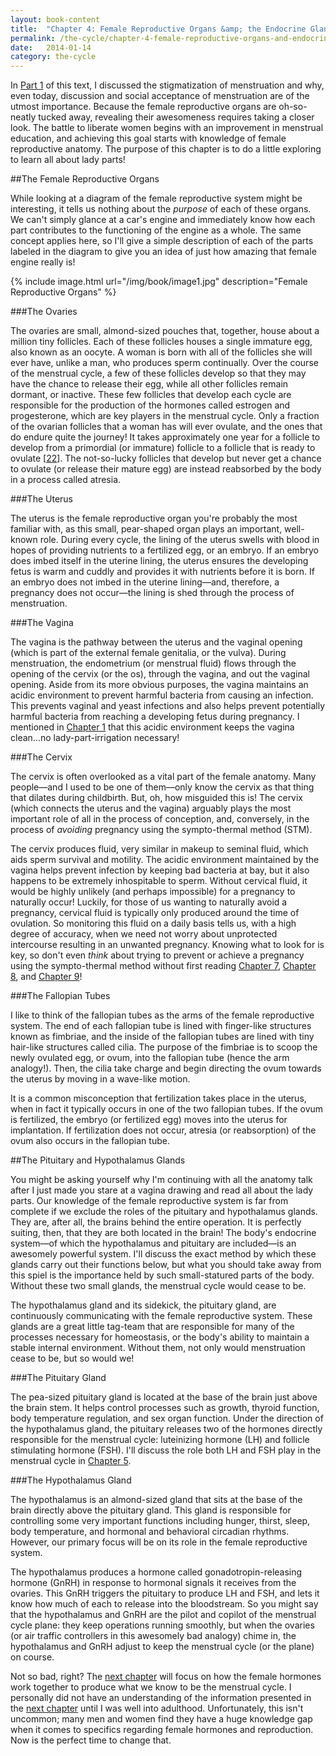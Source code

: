 ```yaml
---
layout: book-content
title:  "Chapter 4: Female Reproductive Organs &amp; the Endocrine Glands that Make Them Function"
permalink: /the-cycle/chapter-4-female-reproductive-organs-and-endocrine-glands
date:   2014-01-14
category: the-cycle
---
```


In <a class="text-link" target="_blank" href="https://leanpub.com/the-cycle">Part 1</a> of this text, I discussed the stigmatization of menstruation and why, even today, discussion and social acceptance of menstruation are of the utmost importance. Because the female reproductive organs are oh-so-neatly tucked away, revealing their awesomeness requires taking a closer look. The battle to liberate women begins with an improvement in menstrual education, and achieving this goal starts with knowledge of female reproductive anatomy. The purpose of this chapter is to do a little exploring to learn all about lady parts! 


##The Female Reproductive Organs


While looking at a diagram of the female reproductive system might be interesting, it tells us nothing about the _purpose_ of each of these organs. We can't simply glance at a car's engine and immediately know how each part contributes to the functioning of the engine as a whole. The same concept applies here, so I'll give a simple description of each of the parts labeled in the diagram to give you an idea of just how amazing that female engine really is!

{% include image.html url="/img/book/image1.jpg" description="Female Reproductive Organs" %}


###The Ovaries


The ovaries are small, almond-sized pouches that, together, house about a million tiny follicles. Each of these follicles houses a single immature egg, also known as an oocyte. A woman is born with all of the follicles she will ever have, unlike a man, who produces sperm continually. Over the course of the menstrual cycle, a few of these follicles develop so that they may have the chance to release their egg, while all other follicles remain dormant, or inactive. These few follicles that develop each cycle are responsible for the production of the hormones called estrogen and progesterone, which are key players in the menstrual cycle. Only a fraction of the ovarian follicles that a woman has will ever ovulate, and the ones that do endure quite the journey! It takes approximately one year for a follicle to develop from a primordial (or immature) follicle to a follicle that is ready to ovulate [<a class="text-link" href="/the-cycle/notes/#note22">22</a>]. The not-so-lucky follicles that develop but never get a chance to ovulate (or release their mature egg) are instead reabsorbed by the body in a process called atresia.


###The Uterus


The uterus is the female reproductive organ you're probably the most familiar with, as this small, pear-shaped organ plays an important, well-known role. During every cycle, the lining of the uterus swells with blood in hopes of providing nutrients to a fertilized egg, or an embryo. If an embryo does imbed itself in the uterine lining, the uterus ensures the developing fetus is warm and cuddly and provides it with nutrients before it is born. If an embryo does not imbed in the uterine lining&mdash;and, therefore, a pregnancy does not occur&mdash;the lining is shed through the process of menstruation. 


###The Vagina


The vagina is the pathway between the uterus and the vaginal opening (which is part of the external female genitalia, or the vulva). During menstruation, the endometrium (or menstrual fluid) flows through the opening of the cervix (or the os), through the vagina, and out the vaginal opening. Aside from its more obvious purposes, the vagina maintains an acidic environment to prevent harmful bacteria from causing an infection. This prevents vaginal and yeast infections and also helps prevent potentially harmful bacteria from reaching a developing fetus during pregnancy. I mentioned in <a class="text-link" target="_blank" href="https://leanpub.com/the-cycle">Chapter 1</a> that this acidic environment keeps the vagina clean...no lady-part-irrigation necessary!


###The Cervix


The cervix is often overlooked as a vital part of the female anatomy. Many people&mdash;and I used to be one of them&mdash;only know the cervix as that thing that dilates during childbirth. But, oh, how misguided this is! The cervix (which connects the uterus and the vagina) arguably plays the most important role of all in the process of conception, and, conversely, in the process of _avoiding_ pregnancy using the sympto-thermal method (STM). 

The cervix produces fluid, very similar in makeup to seminal fluid, which aids sperm survival and motility. The acidic environment maintained by the vagina helps prevent infection by keeping bad bacteria at bay, but it also happens to be extremely inhospitable to sperm. Without cervical fluid, it would be highly unlikely (and perhaps impossible) for a pregnancy to naturally occur! Luckily, for those of us wanting to naturally avoid a pregnancy, cervical fluid is typically only produced around the time of ovulation. So monitoring this fluid on a daily basis tells us, with a high degree of accuracy, when we need not worry about unprotected intercourse resulting in an unwanted pregnancy. Knowing what to look for is key, so don't even _think_ about trying to prevent or achieve a pregnancy using the sympto-thermal method without first reading <a class="text-link" href="/the-cycle/chapter-7-the-rules-of-the-sympto-thermal-method">Chapter 7</a>, <a class="text-link" href="/the-cycle/chapter-8-checking-fertility-signs-how-to">Chapter 8</a>, and <a class="text-link" href="/the-cycle/chapter-9-sympto-thermal-method-effectiveness">Chapter 9</a>!


###The Fallopian Tubes


I like to think of the fallopian tubes as the arms of the female reproductive system. The end of each fallopian tube is lined with finger-like structures known as fimbriae, and the inside of the fallopian tubes are lined with tiny hair-like structures called cilia. The purpose of the fimbriae is to scoop the newly ovulated egg, or ovum, into the fallopian tube (hence the arm analogy!). Then, the cilia take charge and begin directing the ovum towards the uterus by moving in a wave-like motion. 

It is a common misconception that fertilization takes place in the uterus, when in fact it typically occurs in one of the two fallopian tubes. If the ovum is fertilized, the embryo (or fertilized egg) moves into the uterus for implantation. If fertilization does not occur, atresia (or reabsorption) of the ovum also occurs in the fallopian tube.


##The Pituitary and Hypothalamus Glands


You might be asking yourself why I'm continuing with all the anatomy talk after I just made you stare at a vagina drawing and read all about the lady parts. Our knowledge of the female reproductive system is far from complete if we exclude the roles of the pituitary and hypothalamus glands. They are, after all, the brains behind the entire operation. It is perfectly suiting, then, that they are both located in the brain! The body's endocrine system&mdash;of which the hypothalamus and pituitary are included&mdash;is an awesomely powerful system. I'll discuss the exact method by which these glands carry out their functions below, but what you should take away from this spiel is the importance held by such small-statured parts of the body. Without these two small glands, the menstrual cycle would cease to be. 

The hypothalamus gland and its sidekick, the pituitary gland, are continuously communicating with the female reproductive system. These glands are a great little tag-team that are responsible for many of the processes necessary for homeostasis, or the body's ability to maintain a stable internal environment. Without them, not only would menstruation cease to be, but so would we!

###The Pituitary Gland

The pea-sized pituitary gland is located at the base of the brain just above the brain stem. It helps control processes such as growth, thyroid function, body temperature regulation, and sex organ function. Under the direction of the hypothalamus gland, the pituitary releases two of the hormones directly responsible for the menstrual cycle: luteinizing hormone (LH) and follicle stimulating hormone (FSH). I'll discuss the role both LH and FSH play in the menstrual cycle in <a class="text-link" href="/the-cycle/chapter-5-female-hormones-and-the-menstrual-cycle">Chapter 5</a>.

###The Hypothalamus Gland

The hypothalamus is an almond-sized gland that sits at the base of the brain directly above the pituitary gland. This gland is responsible for controlling some very important functions including hunger, thirst, sleep, body temperature, and hormonal and behavioral circadian rhythms. However, our primary focus will be on its role in the female reproductive system.

The hypothalamus produces a hormone called gonadotropin-releasing hormone (GnRH) in response to hormonal signals it receives from the ovaries. This GnRH triggers the pituitary to produce LH and FSH, and lets it know how much of each to release into the bloodstream. So you might say that the hypothalamus and GnRH are the pilot and copilot of the menstrual cycle plane: they keep operations running smoothly, but when the ovaries (or air traffic controllers in this awesomely bad analogy) chime in, the hypothalamus and GnRH adjust to keep the menstrual cycle (or the plane) on course.

Not so bad, right? The <a class="text-link" href="/the-cycle/chapter-5-female-hormones-and-the-menstrual-cycle">next chapter</a> will focus on how the female hormones work together to produce what we know to be the menstrual cycle. I personally did not have an understanding of the information presented in the <a class="text-link" href="/the-cycle/chapter-5-female-hormones-and-the-menstrual-cycle">next chapter</a> until I was well into adulthood. Unfortunately, this isn't uncommon; many men and women find they have a huge knowledge gap when it comes to specifics regarding female hormones and reproduction. Now is the perfect time to change that.

